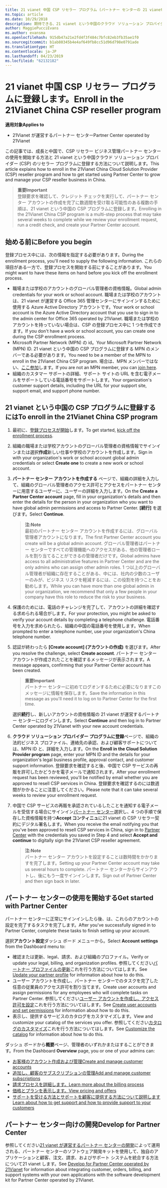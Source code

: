 ```yaml
---
title: 21 vianet 中国 CSP リセラー プログラム (パートナー センターの 21 vianet が運営) に登録します。
ms.topic: article
ms.date: 10/29/2018
description: 期待できる、21 vianet という中国のクラウド ソリューション プロバイダー プログラムに登録するとします。
author: MaggiePucciEvans
ms.author: evansma
ms.openlocfilehash: 915db47a21e2fd4f3f484c7bfc82eb3fb35ae1f0
ms.sourcegitcommit: b1ab80345b4e4af649fb8cc51d96d798e0791ade
ms.translationtype: HT
ms.contentlocale: ja-JP
ms.lasthandoff: 04/23/2019
ms.locfileid: "62132182"
---
```

# <a name="enroll-in-the-21vianet-china-csp-reseller-program"></a><span data-ttu-id="c59cf-103">21 vianet 中国 CSP リセラー プログラムに登録します。</span><span class="sxs-lookup"><span data-stu-id="c59cf-103">Enroll in the 21Vianet China CSP reseller program</span></span>

<span data-ttu-id="c59cf-104">**適用対象**</span><span class="sxs-lookup"><span data-stu-id="c59cf-104">**Applies to**</span></span>

-   <span data-ttu-id="c59cf-105">21Vianet が運営するパートナー センター</span><span class="sxs-lookup"><span data-stu-id="c59cf-105">Partner Center operated by 21Vianet</span></span>

<span data-ttu-id="c59cf-106">この記事では、成長と中国で、CSP リセラー ビジネス管理パートナー センターの使用を開始する方法と 21 vianet という中国クラウド ソリューション プロバイダー (CSP) のリセラー プログラムに登録する方法について説明します。</span><span class="sxs-lookup"><span data-stu-id="c59cf-106">This article explains how to enroll in the 21Vianet China Cloud Solution Provider (CSP) reseller program and how to get started using Partner Center to grow and manage your CSP reseller business in China.</span></span>

><span data-ttu-id="c59cf-107">**重要**</span><span class="sxs-lookup"><span data-stu-id="c59cf-107">**Important**</span></span><br><span data-ttu-id="c59cf-108">登録要求を確認して、クレジット チェックを実行して、パートナー センター アカウントの作成を完了に数週間を受け取る可能性のある複数の手順は、21 vianet という中国の CSP プログラムに登録します。</span><span class="sxs-lookup"><span data-stu-id="c59cf-108">Enrolling in the 21Vianet China CSP program is a multi-step process that may take several weeks to complete while we review your enrollment request, run a credit check, and create your Partner Center account.</span></span>

## <a name="before-you-begin"></a><span data-ttu-id="c59cf-109">始める前に</span><span class="sxs-lookup"><span data-stu-id="c59cf-109">Before you begin</span></span>

<span data-ttu-id="c59cf-110">登録プロセス中には、次の情報を指定する必要があります。</span><span class="sxs-lookup"><span data-stu-id="c59cf-110">During the enrollment process, you'll need to supply the following information.</span></span> <span data-ttu-id="c59cf-111">これらの項目がある一方で、登録プロセスを開始する前にすることがあります。</span><span class="sxs-lookup"><span data-stu-id="c59cf-111">You might want to have these items on hand before you kick off the enrollment process.</span></span> 

-  <span data-ttu-id="c59cf-112">職場または学校のアカウントのグローバル管理者の資格情報。</span><span class="sxs-lookup"><span data-stu-id="c59cf-112">Global admin credentials for your work or school account.</span></span> <span data-ttu-id="c59cf-113">職場または学校のアカウントは、21 vianet が運営する Office 365 管理センターにサインインするために使用する Azure Active Directory アカウントです。</span><span class="sxs-lookup"><span data-stu-id="c59cf-113">Your work or school account is the Azure Active Directory account that you use to sign in to the admin center for Office 365 operated by 21Vianet.</span></span> <span data-ttu-id="c59cf-114">職場または学校のアカウントを持っていない場合は、CSP の登録プロセス中に 1 つを作成できます。</span><span class="sxs-lookup"><span data-stu-id="c59cf-114">If you don't have a work or school account, you can create one during the CSP enrollment process.</span></span>    
-  <span data-ttu-id="c59cf-115">Microsoft Partner Network (MPN) の id。</span><span class="sxs-lookup"><span data-stu-id="c59cf-115">Your Microsoft Partner Network (MPN) ID.</span></span> <span data-ttu-id="c59cf-116">21 vianet という中国の CSP プログラムに登録する MPN のメンバーである必要があります。</span><span class="sxs-lookup"><span data-stu-id="c59cf-116">You need to be a member of the MPN to enroll in the 21Vianet China CSP program.</span></span> <span data-ttu-id="c59cf-117">場合は、MPN メンバーではない、[ここ参加](https://partners.microsoft.com/PartnerProgram/simplifiedenrollment.aspx)します。</span><span class="sxs-lookup"><span data-stu-id="c59cf-117">If you are not an MPN member, you can [join here](https://partners.microsoft.com/PartnerProgram/simplifiedenrollment.aspx).</span></span> 
-  <span data-ttu-id="c59cf-118">組織のカスタマー サポートの詳細、サポート サイトの URL を含む電子メールをサポートしている電話番号をサポートします。</span><span class="sxs-lookup"><span data-stu-id="c59cf-118">Your organization's customer support details, including the URL for your support site, support email, and support phone number.</span></span>


## <a name="to-enroll-in-the-21vianet-china-csp-program"></a><span data-ttu-id="c59cf-119">21 vianet という中国の CSP プログラムに登録するには</span><span class="sxs-lookup"><span data-stu-id="c59cf-119">To enroll in the 21Vianet China CSP program</span></span> 

1. <span data-ttu-id="c59cf-120">最初に、[登録プロセスが開始](https://partner.partnercenter.microsoftonline.cn/register/resellercnjoinnow)します。</span><span class="sxs-lookup"><span data-stu-id="c59cf-120">To get started, [kick off the enrollment process](https://partner.partnercenter.microsoftonline.cn/register/resellercnjoinnow).</span></span>

2. <span data-ttu-id="c59cf-121">組織の職場または学校アカウントのグローバル管理者の資格情報でサインインまたは選択**作成**新しい仕事や学校のアカウントを作成します。</span><span class="sxs-lookup"><span data-stu-id="c59cf-121">Sign in with your organization's work or school account global admin credentials or select **Create one** to create a new work or school account.</span></span>

3. <span data-ttu-id="c59cf-122">**パートナー センター アカウントを作成する** ページで、組織の詳細を入力して、組織のグローバル管理者のアクセス許可とアクセスをパートナー センターに用意するユーザーに、ユーザーの詳細を入力します。</span><span class="sxs-lookup"><span data-stu-id="c59cf-122">On the **Create a Partner Center account** page, fill in your organization's details and then enter the details for the person in your organization who you want to have global admin permissions and access to Partner Center.</span></span> <span data-ttu-id="c59cf-123">**[続行]** を選びます。</span><span class="sxs-lookup"><span data-stu-id="c59cf-123">Select **Continue**.</span></span>

    ><span data-ttu-id="c59cf-124">**注:**</span><span class="sxs-lookup"><span data-stu-id="c59cf-124">**Note**</span></span><br><span data-ttu-id="c59cf-125">最初のパートナー センター アカウントを作成するには、グローバル管理者アカウントになります。</span><span class="sxs-lookup"><span data-stu-id="c59cf-125">The first Partner Center account you create will be a global admin account.</span></span> <span data-ttu-id="c59cf-126">グローバル管理者はパートナー センターですべての管理機能へのアクセスがある、他の管理者ロールを割り当てることができるの管理者だけです。</span><span class="sxs-lookup"><span data-stu-id="c59cf-126">Global admins have access to all administrative features in Partner Center and are the only admins who can assign other admin roles.</span></span> <span data-ttu-id="c59cf-127">1 つ以上のグローバル管理者が組織に存在することがある、中には、社内の少数のユーザーのみが、ビジネス リスクを軽減するには、この役割を持つことをお勧めします。</span><span class="sxs-lookup"><span data-stu-id="c59cf-127">While you can have more than one global admin in your organization, we recommend that only a few people in your company have this role to reduce the risk to your business.</span></span>
    
4. <span data-ttu-id="c59cf-128">保護のためには、電話のチャレンジを完了して、アカウントの詳細を確認する求められる場合がします。</span><span class="sxs-lookup"><span data-stu-id="c59cf-128">For your protection, you might be asked to verify your account details by completing a telephone challenge.</span></span> <span data-ttu-id="c59cf-129">電話番号を入力を求められたら、組織の中国の電話番号を使用します。</span><span class="sxs-lookup"><span data-stu-id="c59cf-129">When prompted to enter a telephone number, use your organization's China telephone number.</span></span> 

4. <span data-ttu-id="c59cf-130">認証が終わったら **[Create account] (アカウントの作成)** を選びます。</span><span class="sxs-lookup"><span data-stu-id="c59cf-130">After you resolve the challenge, select **Create account**.</span></span> <span data-ttu-id="c59cf-131">パートナー センター アカウントが作成されたことを確認するメッセージが表示されます。</span><span class="sxs-lookup"><span data-stu-id="c59cf-131">A message appears, confirming that your Partner Center account has been created.</span></span>
 
    ><span data-ttu-id="c59cf-132">**重要**</span><span class="sxs-lookup"><span data-stu-id="c59cf-132">**Important**</span></span><br><span data-ttu-id="c59cf-133">パートナー センターに初めてログオンするために必要になりますこのメッセージに情報を保存します。</span><span class="sxs-lookup"><span data-stu-id="c59cf-133">Save the information in this message as you'll need it to log on to Partner Center for the first time.</span></span>   
    
    <span data-ttu-id="c59cf-134">選択**続行**し、新しいアカウントの資格情報の 21 vianet が運営するパートナー センターにログインします。</span><span class="sxs-lookup"><span data-stu-id="c59cf-134">Select **Continue** and then log in to Partner Center operated by 21Vianet with your new account credentials.</span></span> 
    
5. <span data-ttu-id="c59cf-135">**クラウド ソリューション プロバイダー プログラムに登録**ページで、組織の法的ビジネス プロファイル、連絡先の承認、および顧客サポートについては、MPN ID と、詳細を入力します。</span><span class="sxs-lookup"><span data-stu-id="c59cf-135">On the **Enroll in the Cloud Solution Provider program** page, enter your MPN ID and the details for your organization's legal business profile, approval contact, and customer support information.</span></span> <span data-ttu-id="c59cf-136">登録要求を確認すると後、中国で CSP サービスの再販を許可したかどうかを電子メールで通知されます。</span><span class="sxs-lookup"><span data-stu-id="c59cf-136">After your enrollment request has been reviewed, you'll be notified by email whether you are approved to resell CSP services in China.</span></span> <span data-ttu-id="c59cf-137">登録要求を確認するのには数週間がかかることに注意してください。</span><span class="sxs-lookup"><span data-stu-id="c59cf-137">Please note that it can take several weeks to review your enrollment request.</span></span>

6. <span data-ttu-id="c59cf-138">中国で CSP サービスの再販を承認されているしたことを通知する電子メールを受信する場合にサインイン[パートナー センター](https://partner.partnercenter.microsoftonline.cn/pcv/dashboard/overview)選択し、4 つの手順で保存した資格情報を持つ**Accept コンティニュ**に21 vianet の CSP リセラー契約にデジタル署名します。</span><span class="sxs-lookup"><span data-stu-id="c59cf-138">When you receive the email notifying you that you've been approved to resell CSP services in China, sign in to [Partner Center](https://partner.partnercenter.microsoftonline.cn/pcv/dashboard/overview) with the credentials you saved in Step 4 and select **Accept and continue** to digitally sign the 21Vianet CSP reseller agreement.</span></span>
 
    ><span data-ttu-id="c59cf-139">**注:**</span><span class="sxs-lookup"><span data-stu-id="c59cf-139">**Note**</span></span><br><span data-ttu-id="c59cf-140">パートナー センター アカウントを設定することは数時間をかかりますを完了します。</span><span class="sxs-lookup"><span data-stu-id="c59cf-140">Setting up your Partner Center account may take us several hours to complete.</span></span> <span data-ttu-id="c59cf-141">パートナー センターからサインアウトし、後にもう一度サインインします。</span><span class="sxs-lookup"><span data-stu-id="c59cf-141">Sign out of Partner Center and then sign back in later.</span></span>

## <a name="get-started-with-partner-center"></a><span data-ttu-id="c59cf-142">パートナー センターの使用を開始する</span><span class="sxs-lookup"><span data-stu-id="c59cf-142">Get started with Partner Center</span></span>

<span data-ttu-id="c59cf-143">パートナー センターに正常にサインインしたら後、は、これらのアカウントの設定を完了するタスクを完了します。</span><span class="sxs-lookup"><span data-stu-id="c59cf-143">After you've successfully signed in to Partner Center, complete these tasks to finish setting up your account.</span></span> 

<span data-ttu-id="c59cf-144">選択**アカウント設定**ダッシュ ボード メニューから。</span><span class="sxs-lookup"><span data-stu-id="c59cf-144">Select **Account settings** from the Dashboard menu to:</span></span>

-  <span data-ttu-id="c59cf-145">確認または更新、legal、請求、および組織のプロファイル。</span><span class="sxs-lookup"><span data-stu-id="c59cf-145">Verify or update your legal, billing, and organization profiles.</span></span> <span data-ttu-id="c59cf-146">参照してください[パートナー プロファイルの更新](https://msdn.microsoft.com/partner-china/update-your-partner-profile)これを行う方法についてはします。</span><span class="sxs-lookup"><span data-stu-id="c59cf-146">See [Update your partner profile](https://msdn.microsoft.com/partner-china/update-your-partner-profile) for information about how to do this.</span></span>
-  <span data-ttu-id="c59cf-147">ユーザー アカウントを作成し、パートナー センターでのタスクを完了した任意の従業員のアクセス許可を割り当てます。</span><span class="sxs-lookup"><span data-stu-id="c59cf-147">Create user accounts and assign permissions for any employees who will complete tasks on Partner Center.</span></span> <span data-ttu-id="c59cf-148">参照してください[ユーザー アカウントを作成し、アクセス許可を設定](https://msdn.microsoft.com/partner-china/create-user-accounts-and-set-permissions)これを行う方法についてはします。</span><span class="sxs-lookup"><span data-stu-id="c59cf-148">See [Create user accounts and set permissions](https://msdn.microsoft.com/partner-china/create-user-accounts-and-set-permissions) for information about how to do this.</span></span>
-  <span data-ttu-id="c59cf-149">表示し、提供するサービスのカタログをカスタマイズします。</span><span class="sxs-lookup"><span data-stu-id="c59cf-149">View and customize your catalog of the services you offer.</span></span> <span data-ttu-id="c59cf-150">参照してください[カタログのカスタマイズ](https://msdn.microsoft.com/partner-china/customize-the-catalog)これを行う方法についてはします。</span><span class="sxs-lookup"><span data-stu-id="c59cf-150">See [Customize the catalog](https://msdn.microsoft.com/partner-china/customize-the-catalog) for information about how to do this.</span></span>

<span data-ttu-id="c59cf-151">ダッシュ ボードから**概要**ページ、管理者のいずれかまたはすることができます。</span><span class="sxs-lookup"><span data-stu-id="c59cf-151">From the Dashboard **Overview** page, you or one of your admins can:</span></span>

-  [<span data-ttu-id="c59cf-152">お客様のアカウント作成および管理</span><span class="sxs-lookup"><span data-stu-id="c59cf-152">Create and manage customer accounts</span></span>](customer-accounts.md)
-  [<span data-ttu-id="c59cf-153">追加し、顧客のサブスクリプションの管理</span><span class="sxs-lookup"><span data-stu-id="c59cf-153">Add and manage customer subscriptions</span></span>](customer-subscriptions.md)
-  [<span data-ttu-id="c59cf-154">請求プロセスを詳細します。</span><span class="sxs-lookup"><span data-stu-id="c59cf-154">Learn more about the billing process</span></span>](billing.md)
-  [<span data-ttu-id="c59cf-155">価格とプランを表示します。</span><span class="sxs-lookup"><span data-stu-id="c59cf-155">View pricing and offers</span></span>](see-offers-and-pricing.md)
-  [<span data-ttu-id="c59cf-156">サポートを受ける方法とサポートを顧客に提供する方法について説明します</span><span class="sxs-lookup"><span data-stu-id="c59cf-156">Learn about how to get support and how to provide support to your customers</span></span>](customer-support.md)

## <a name="develop-for-partner-center"></a><span data-ttu-id="c59cf-157">パートナー センター向けの開発</span><span class="sxs-lookup"><span data-stu-id="c59cf-157">Develop for Partner Center</span></span>

<span data-ttu-id="c59cf-158">参照してください[21 vianet が運営するパートナー センターの開発](https://msdn.microsoft.com/partner-china/develop-for-partner-center)によって運用される、パートナー センターのソフトウェア開発キットを使用して、独自のアプリケーションと顧客、注文、請求、およびサポート システムを統合する方法について21 vianet します。</span><span class="sxs-lookup"><span data-stu-id="c59cf-158">See [Develop for Partner Center operated by 21Vianet](https://msdn.microsoft.com/partner-china/develop-for-partner-center) for information about integrating customer, orders, billing, and support systems with your own applications with the software development kit for Partner Center operated by 21Vianet.</span></span> 







